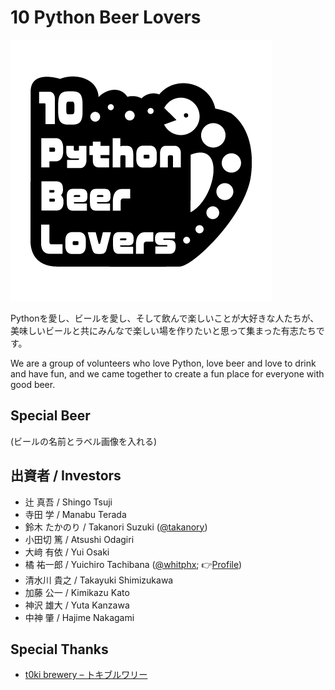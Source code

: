# 10 Python Beer Lovers

![10 Python Beer Lovers logo](10pbl_logo.png)

Pythonを愛し、ビールを愛し、そして飲んで楽しいことが大好きな人たちが、美味しいビールと共にみんなで楽しい場を作りたいと思って集まった有志たちです。

We are a group of volunteers who love Python, love beer and love to drink and have fun, and we came together to create a fun place for everyone with good beer.

## Special Beer

(ビールの名前とラベル画像を入れる)

## 出資者 / Investors

* 辻 真吾 / Shingo Tsuji
* 寺田 学 / Manabu Terada
* 鈴木 たかのり / Takanori Suzuki ([@takanory](https://twitter.com/takanory))
* 小田切 篤 / Atsushi Odagiri
* 大﨑 有依 / Yui Osaki
* 橘 祐一郎 / Yuichiro Tachibana ([@whitphx](https://x.com/whitphx); 👉[Profile](https://www.whitphx.info/))
* 清水川 貴之 / Takayuki Shimizukawa
* 加藤 公一 / Kimikazu Kato
* 神沢 雄大 / Yuta Kanzawa
* 中神 肇 / Hajime Nakagami

## Special Thanks

* [t0ki brewery – トキブルワリー](https://t0ki.beer/)
